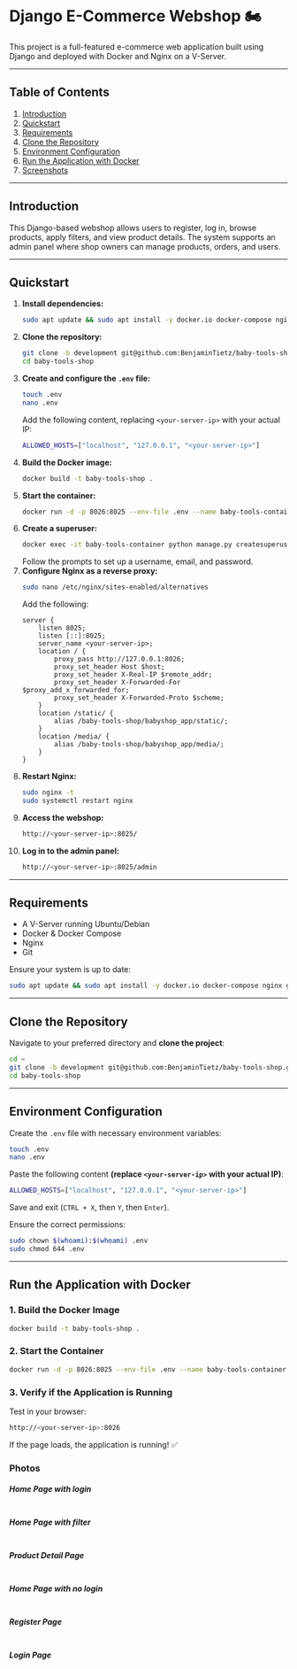 # Django E-Commerce Webshop 🏍️

This project is a full-featured e-commerce web application built using Django and deployed with Docker and Nginx on a V-Server.

---

## Table of Contents

1. [Introduction](#introduction)
2. [Quickstart](#quickstart)
3. [Requirements](#requirements)
4. [Clone the Repository](#clone-the-repository)
5. [Environment Configuration](#environment-configuration)
6. [Run the Application with Docker](#run-the-application-with-docker)
7. [Screenshots](#photos)

---

## Introduction

This Django-based webshop allows users to register, log in, browse products, apply filters, and view product details. The system supports an admin panel where shop owners can manage products, orders, and users.

---

## Quickstart

1. **Install dependencies:**
   ```sh
   sudo apt update && sudo apt install -y docker.io docker-compose nginx git
   ```
2. **Clone the repository:**
   ```sh
   git clone -b development git@github.com:BenjaminTietz/baby-tools-shop.git
   cd baby-tools-shop
   ```
3. **Create and configure the `.env` file:**
   ```sh
   touch .env
   nano .env
   ```
   Add the following content, replacing `<your-server-ip>` with your actual IP:
   ```sh
   ALLOWED_HOSTS=["localhost", "127.0.0.1", "<your-server-ip>"]
   ```
4. **Build the Docker image:**
   ```sh
   docker build -t baby-tools-shop .
   ```
5. **Start the container:**
   ```sh
   docker run -d -p 8026:8025 --env-file .env --name baby-tools-container baby-tools-shop
   ```
6. **Create a superuser:**
   ```sh
   docker exec -it baby-tools-container python manage.py createsuperuser
   ```
   Follow the prompts to set up a username, email, and password.
7. **Configure Nginx as a reverse proxy:**
   ```sh
   sudo nano /etc/nginx/sites-enabled/alternatives
   ```
   Add the following:
   ```nginx
   server {
       listen 8025;
       listen [::]:8025;
       server_name <your-server-ip>;
       location / {
           proxy_pass http://127.0.0.1:8026;
           proxy_set_header Host $host;
           proxy_set_header X-Real-IP $remote_addr;
           proxy_set_header X-Forwarded-For $proxy_add_x_forwarded_for;
           proxy_set_header X-Forwarded-Proto $scheme;
       }
       location /static/ {
           alias /baby-tools-shop/babyshop_app/static/;
       }
       location /media/ {
           alias /baby-tools-shop/babyshop_app/media/;
       }
   }
   ```
8. **Restart Nginx:**
   ```sh
   sudo nginx -t
   sudo systemctl restart nginx
   ```
9. **Access the webshop:**
   ```sh
   http://<your-server-ip>:8025/
   ```
10. **Log in to the admin panel:**
    ```sh
    http://<your-server-ip>:8025/admin
    ```

---

## Requirements

- A V-Server running Ubuntu/Debian
- Docker & Docker Compose
- Nginx
- Git

Ensure your system is up to date:

```sh
sudo apt update && sudo apt install -y docker.io docker-compose nginx git
```

---

## Clone the Repository

Navigate to your preferred directory and **clone the project**:

```sh
cd ~
git clone -b development git@github.com:BenjaminTietz/baby-tools-shop.git
cd baby-tools-shop
```

---

## Environment Configuration

Create the `.env` file with necessary environment variables:

```sh
touch .env
nano .env
```

Paste the following content **(replace `<your-server-ip>` with your actual IP)**:

```sh
ALLOWED_HOSTS=["localhost", "127.0.0.1", "<your-server-ip>"]
```

Save and exit (`CTRL + X`, then `Y`, then `Enter`).

Ensure the correct permissions:

```sh
sudo chown $(whoami):$(whoami) .env
sudo chmod 644 .env
```

---

## Run the Application with Docker

### 1. Build the Docker Image

```sh
docker build -t baby-tools-shop .
```

### 2. Start the Container

```sh
docker run -d -p 8026:8025 --env-file .env --name baby-tools-container baby-tools-shop
```

### 3. Verify if the Application is Running

Test in your browser:

```sh
http://<your-server-ip>:8026
```

If the page loads, the application is running! ✅

### Photos

##### Home Page with login

<img alt="" src="https://github.com/MET-DEV/Django-E-Commerce/blob/master/project_images/capture_20220323080815407.jpg"></img>

##### Home Page with filter

<img alt="" src="https://github.com/MET-DEV/Django-E-Commerce/blob/master/project_images/capture_20220323080840305.jpg"></img>

##### Product Detail Page

<img alt="" src="https://github.com/MET-DEV/Django-E-Commerce/blob/master/project_images/capture_20220323080934541.jpg"></img>

##### Home Page with no login

<img alt="" src="https://github.com/MET-DEV/Django-E-Commerce/blob/master/project_images/capture_20220323080953570.jpg"></img>

##### Register Page

<img alt="" src="https://github.com/MET-DEV/Django-E-Commerce/blob/master/project_images/capture_20220323081016022.jpg"></img>

##### Login Page

<img alt="" src="https://github.com/MET-DEV/Django-E-Commerce/blob/master/project_images/capture_20220323081044867.jpg"></img>
